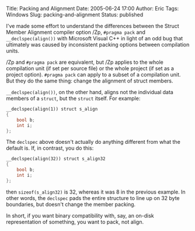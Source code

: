 Title: Packing and Alignment
Date: 2005-06-24 17:00
Author: Eric
Tags: Windows
Slug: packing-and-alignment
Status: published

I've made some effort to understand the differences between the Struct
Member Alignment compiler option /Zp, `#pragma pack` and
`__declspec(align())` with Microsoft Visual C++ in light of an odd bug
that ultimately was caused by inconsistent packing options between
compilation units.

/Zp and `#pragma pack` are equivalent, but /Zp applies to the whole
compilation unit (if set per source file) or the whole project (if set
as a project option). `#pragma pack` can apply to a subset of a
compilation unit. But they do the same thing: change the alignment of
struct members.

`__declspec(align())`, on the other hand, aligns not the individual data
members of a `struct`, but the `struct` itself. For example:

```cpp
__declspec(align(1)) struct s_align 
{ 
    bool b; 
    int i; 
};
```

The `declspec` above doesn't actually do anything different from what
the default is. If, in contrast, you do this:

```cpp
__declspec(align(32)) struct s_align32 
{ 
    bool b; 
    int i; 
};
```

then `sizeof(s_align32)` is 32, whereas it was 8 in the previous
example. In other words, the `declspec` pads the entire structure to
line up on 32 byte boundaries, but doesn't change the member packing.

In short, if you want binary compatibility with, say, an on-disk
representation of something, you want to pack, not align.
